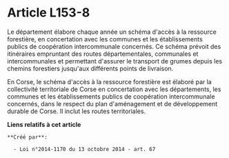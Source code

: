 # Article L153-8

Le département élabore chaque année un schéma d'accès à la ressource forestière, en concertation avec les communes et les
établissements publics de coopération intercommunale concernés. Ce schéma prévoit des itinéraires empruntant des routes
départementales, communales et intercommunales et permettant d'assurer le transport de grumes depuis les chemins forestiers
jusqu'aux différents points de livraison.

En Corse, le schéma d'accès à la ressource forestière est élaboré par la collectivité territoriale de Corse en concertation
avec les départements, les communes et les établissements publics de coopération intercommunale concernés, dans le respect du
plan d'aménagement et de développement durable de Corse. Il inclut les routes territoriales.

**Liens relatifs à cet article**

	**Créé par**:

	  - Loi n°2014-1170 du 13 octobre 2014 - art. 67
